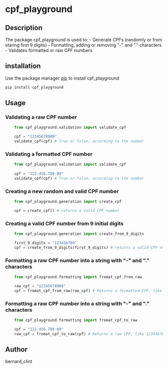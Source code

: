 # cpf_playground

## Description

The package cpf_playground is used to:
    - Generate CPFs (randomly or from staring first 9 digits)
    - Formatting, adding or removing "-" and "." characters
    - Validates formatted or raw CPF numbers

## installation

Use the package manager [pip](https://pip.pypa.io/en/stable/) to install cpf_playground

```bash
pip install cpf_playground
```

## Usage

### Validating a raw CPF number
```python
    from cpf_playground.validation import validate_cpf

    cpf = "12345678909"
    validate_cpf(cpf) # True or false, according to the number
```

### Validating a formatted CPF number
```python
    from cpf_playground.validation import validate_cpf
    
    cpf = "123.456.789-09"
    validate_cpf(cpf) # True or false, according to the number
```

### Creating a new random and valid CPF number
```python
    from cpf_playground.generation import create_cpf

    cpf = create_cpf() # returns a valid CPF number
```

### Creating a valid CPF number from 9 initial digits
```python
    from cpf_playground.generation import create_from_9_digits

    first_9_digits = "123456789"
    cpf = create_from_9_digits(first_9_digits) # returns a valid CPF number
```

### Formatting a raw CPF number into a string with "-" and "." characters
```python
    from cpf_playground.formatting import fromat_cpf_from_raw

    raw_cpf = "12345678909"
    cpf = fromat_cpf_from_raw(raw_cpf) # Returns a formatted CPF, like 123.456.789-09
```

### Formatting a raw CPF number into a string with "-" and "." characters
```python
    from cpf_playground.formatting import fromat_cpf_to_raw

    cpf = "123.456.789-09"
    raw_cpf = fromat_cpf_to_raw(cpf) # Returns a raw CPF, like 12345678909
```

## Author

bernard_clint